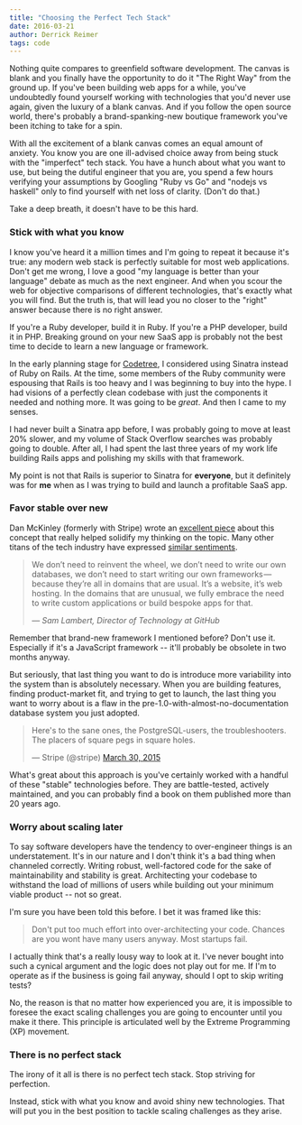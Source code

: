 ```yaml
---
title: "Choosing the Perfect Tech Stack"
date: 2016-03-21
author: Derrick Reimer
tags: code
---
```


Nothing quite compares to greenfield software development. The canvas is blank and you finally have the opportunity to do it "The Right Way" from the ground up. If you've been building web apps for a while, you've undoubtedly found yourself working with technologies that you'd never use again, given the luxury of a blank canvas. And if you follow the open source world, there's probably a brand-spanking-new boutique framework you've been itching to take for a spin.

With all the excitement of a blank canvas comes an equal amount of anxiety. You know you are one ill-advised choice away from being stuck with the "imperfect" tech stack. You have a hunch about what you want to use, but being the dutiful engineer that you are, you spend a few hours verifying your assumptions by Googling "Ruby vs Go" and "nodejs vs haskell" only to find yourself with net loss of clarity. (Don't do that.)

Take a deep breath, it doesn't have to be this hard.

### Stick with what you know

I know you've heard it a million times and I'm going to repeat it because it's true: any modern web stack is perfectly suitable for most web applications. Don't get me wrong, I love a good "my language is better than your language" debate as much as the next engineer. And when you scour the web for objective comparisons of different technologies, that's exactly what you will find. But the truth is, that will lead you no closer to the "right" answer because there is no right answer.

If you're a Ruby developer, build it in Ruby. If you're a PHP developer, build it in PHP. Breaking ground on your new SaaS app is probably not the best time to decide to learn a new language or framework.

In the early planning stage for [Codetree](https://codetree.com), I considered using Sinatra instead of Ruby on Rails. At the time, some members of the Ruby community were espousing that Rails is too heavy and I was beginning to buy into the hype. I had visions of a perfectly clean codebase with just the components it needed and nothing more. It was going to be *great*. And then I came to my senses.

I had never built a Sinatra app before, I was probably going to move at least 20% slower, and my volume of Stack Overflow searches was probably going to double. After all, I had spent the last three years of my work life building Rails apps and polishing my skills with that framework.

My point is not that Rails is superior to Sinatra for **everyone**, but it definitely was for **me** when as I was trying to build and launch a profitable SaaS app.

### Favor stable over new

Dan McKinley (formerly with Stripe) wrote an [excellent piece](http://mcfunley.com/choose-boring-technology) about this concept that really helped solidify my thinking on the topic. Many other titans of the tech industry have expressed [similar sentiments](https://medium.com/s-c-a-l-e/github-scaling-on-ruby-with-a-nomadic-tech-team-4db562b96dcd#.e47y62lo8).

<blockquote>
<p>We don’t need to reinvent the wheel, we don’t need to write our own databases, we don’t need to start writing our own frameworks — because they’re all in domains that are usual. It’s a website, it’s web hosting. In the domains that are unusual, we fully embrace the need to write custom applications or build bespoke apps for that.</p>
<footer>
  <cite>&mdash; Sam Lambert, Director of Technology at GitHub</cite>
</footer>
</blockquote>

Remember that brand-new framework I mentioned before? Don't use it. Especially if it's a JavaScript framework -- it'll probably be obsolete in two months anyway.

But seriously, that last thing you want to do is introduce more variability into the system than is absolutely necessary. When you are building features, finding product-market fit, and trying to get to launch, the last thing you want to worry about is a flaw in the pre-1.0-with-almost-no-documentation database system you just adopted.

<div class="embedded-tweet">
  <blockquote class="twitter-tweet" data-lang="en"><p lang="en" dir="ltr">Here&#39;s to the sane ones, the PostgreSQL-users, the troubleshooters. The placers of square pegs in square holes.</p>&mdash; Stripe (@stripe) <a href="https://twitter.com/stripe/status/582679042261843968">March 30, 2015</a></blockquote>
</div>

What's great about this approach is you've certainly worked with a handful of these "stable" technologies before. They are battle-tested, actively maintained, and you can probably find a book on them published more than 20 years ago.

### Worry about scaling later

To say software developers have the tendency to over-engineer things is an understatement. It's in our nature and I don't think it's a bad thing when channeled correctly. Writing robust, well-factored code for the sake of maintainability and stability is great. Architecting your codebase to withstand the load of millions of users while building out your minimum viable product -- not so great.

I'm sure you have been told this before. I bet it was framed like this:

<blockquote>
<p>Don't put too much effort into over-architecting your code. Chances are you wont have many users anyway. Most startups fail.
</p>
</blockquote>

I actually think that's a really lousy way to look at it. I've never bought into such a cynical argument and the logic does not play out for me. If I'm to operate as if the business is going fail anyway, should I opt to skip writing tests?

No, the reason is that no matter how experienced you are, it is impossible to foresee the exact scaling challenges you are going to encounter until you make it there. This principle is articulated well by the Extreme Programming (XP) movement.

### There is no perfect stack

The irony of it all is there is no perfect tech stack. Stop striving for perfection.

Instead, stick with what you know and avoid shiny new technologies. That will put you in the best position to tackle scaling challenges as they arise.
